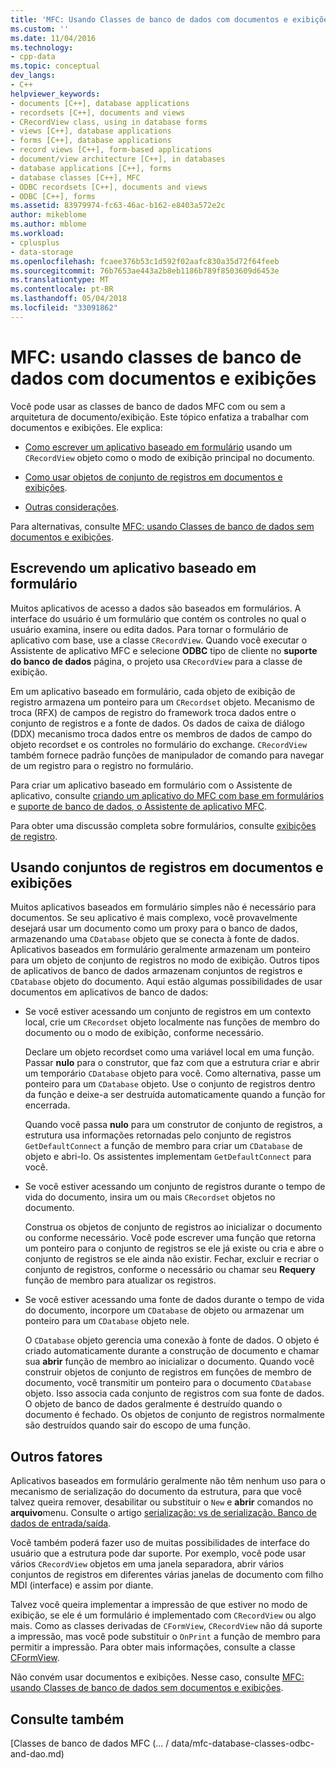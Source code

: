 ```yaml
---
title: 'MFC: Usando Classes de banco de dados com documentos e exibições | Microsoft Docs'
ms.custom: ''
ms.date: 11/04/2016
ms.technology:
- cpp-data
ms.topic: conceptual
dev_langs:
- C++
helpviewer_keywords:
- documents [C++], database applications
- recordsets [C++], documents and views
- CRecordView class, using in database forms
- views [C++], database applications
- forms [C++], database applications
- record views [C++], form-based applications
- document/view architecture [C++], in databases
- database applications [C++], forms
- database classes [C++], MFC
- ODBC recordsets [C++], documents and views
- ODBC [C++], forms
ms.assetid: 83979974-fc63-46ac-b162-e8403a572e2c
author: mikeblome
ms.author: mblome
ms.workload:
- cplusplus
- data-storage
ms.openlocfilehash: fcaee376b53c1d592f02aafc830a35d72f64feeb
ms.sourcegitcommit: 76b7653ae443a2b8eb1186b789f8503609d6453e
ms.translationtype: MT
ms.contentlocale: pt-BR
ms.lasthandoff: 05/04/2018
ms.locfileid: "33091862"
---
```

# <a name="mfc-using-database-classes-with-documents-and-views"></a>MFC: usando classes de banco de dados com documentos e exibições
Você pode usar as classes de banco de dados MFC com ou sem a arquitetura de documento/exibição. Este tópico enfatiza a trabalhar com documentos e exibições. Ele explica:  
  
-   [Como escrever um aplicativo baseado em formulário](#_core_writing_a_form.2d.based_application) usando um `CRecordView` objeto como o modo de exibição principal no documento.  
  
-   [Como usar objetos de conjunto de registros em documentos e exibições](#_core_using_recordsets_in_documents_and_views).  
  
-   [Outras considerações](#_core_other_factors).  
  
 Para alternativas, consulte [MFC: usando Classes de banco de dados sem documentos e exibições](../data/mfc-using-database-classes-without-documents-and-views.md).  
  
##  <a name="_core_writing_a_form.2d.based_application"></a> Escrevendo um aplicativo baseado em formulário  
 Muitos aplicativos de acesso a dados são baseados em formulários. A interface do usuário é um formulário que contém os controles no qual o usuário examina, insere ou edita dados. Para tornar o formulário de aplicativo com base, use a classe `CRecordView`. Quando você executar o Assistente de aplicativo MFC e selecione **ODBC** tipo de cliente no **suporte do banco de dados** página, o projeto usa `CRecordView` para a classe de exibição.
  
 Em um aplicativo baseado em formulário, cada objeto de exibição de registro armazena um ponteiro para um `CRecordset` objeto. Mecanismo de troca (RFX) de campos de registro do framework troca dados entre o conjunto de registros e a fonte de dados. Os dados de caixa de diálogo (DDX) mecanismo troca dados entre os membros de dados de campo do objeto recordset e os controles no formulário do exchange. `CRecordView` também fornece padrão funções de manipulador de comando para navegar de um registro para o registro no formulário.  
  
 Para criar um aplicativo baseado em formulário com o Assistente de aplicativo, consulte [criando um aplicativo do MFC com base em formulários](../mfc/reference/creating-a-forms-based-mfc-application.md) e [suporte de banco de dados, o Assistente de aplicativo MFC](../mfc/reference/database-support-mfc-application-wizard.md).  
  
 Para obter uma discussão completa sobre formulários, consulte [exibições de registro](../data/record-views-mfc-data-access.md).  
  
##  <a name="_core_using_recordsets_in_documents_and_views"></a> Usando conjuntos de registros em documentos e exibições  
 Muitos aplicativos baseados em formulário simples não é necessário para documentos. Se seu aplicativo é mais complexo, você provavelmente desejará usar um documento como um proxy para o banco de dados, armazenando uma `CDatabase` objeto que se conecta à fonte de dados. Aplicativos baseados em formulário geralmente armazenam um ponteiro para um objeto de conjunto de registros no modo de exibição. Outros tipos de aplicativos de banco de dados armazenam conjuntos de registros e `CDatabase` objeto do documento. Aqui estão algumas possibilidades de usar documentos em aplicativos de banco de dados:  
  
-   Se você estiver acessando um conjunto de registros em um contexto local, crie um `CRecordset` objeto localmente nas funções de membro do documento ou o modo de exibição, conforme necessário.  
  
     Declare um objeto recordset como uma variável local em uma função. Passar **nulo** para o construtor, que faz com que a estrutura criar e abrir um temporário `CDatabase` objeto para você. Como alternativa, passe um ponteiro para um `CDatabase` objeto. Use o conjunto de registros dentro da função e deixe-a ser destruída automaticamente quando a função for encerrada.  
  
     Quando você passa **nulo** para um construtor de conjunto de registros, a estrutura usa informações retornadas pelo conjunto de registros `GetDefaultConnect` a função de membro para criar um `CDatabase` de objeto e abri-lo. Os assistentes implementam `GetDefaultConnect` para você.  
  
-   Se você estiver acessando um conjunto de registros durante o tempo de vida do documento, insira um ou mais `CRecordset` objetos no documento.  
  
     Construa os objetos de conjunto de registros ao inicializar o documento ou conforme necessário. Você pode escrever uma função que retorna um ponteiro para o conjunto de registros se ele já existe ou cria e abre o conjunto de registros se ele ainda não existir. Fechar, excluir e recriar o conjunto de registros, conforme o necessário ou chamar seu **Requery** função de membro para atualizar os registros.  
  
-   Se você estiver acessando uma fonte de dados durante o tempo de vida do documento, incorpore um `CDatabase` de objeto ou armazenar um ponteiro para um `CDatabase` objeto nele.  
  
     O `CDatabase` objeto gerencia uma conexão à fonte de dados. O objeto é criado automaticamente durante a construção de documento e chamar sua **abrir** função de membro ao inicializar o documento. Quando você construir objetos de conjunto de registros em funções de membro de documento, você transmitir um ponteiro para o documento `CDatabase` objeto. Isso associa cada conjunto de registros com sua fonte de dados. O objeto de banco de dados geralmente é destruído quando o documento é fechado. Os objetos de conjunto de registros normalmente são destruídos quando sair do escopo de uma função.  
  
##  <a name="_core_other_factors"></a> Outros fatores  
 Aplicativos baseados em formulário geralmente não têm nenhum uso para o mecanismo de serialização do documento da estrutura, para que você talvez queira remover, desabilitar ou substituir o `New` e **abrir** comandos no **arquivo**menu. Consulte o artigo [serialização: vs de serialização. Banco de dados de entrada/saída](../mfc/serialization-serialization-vs-database-input-output.md).  
  
 Você também poderá fazer uso de muitas possibilidades de interface do usuário que a estrutura pode dar suporte. Por exemplo, você pode usar vários `CRecordView` objetos em uma janela separadora, abrir vários conjuntos de registros em diferentes várias janelas de documento com filho MDI (interface) e assim por diante.  
  
 Talvez você queira implementar a impressão de que estiver no modo de exibição, se ele é um formulário é implementado com `CRecordView` ou algo mais. Como as classes derivadas de `CFormView`, `CRecordView` não dá suporte a impressão, mas você pode substituir o `OnPrint` a função de membro para permitir a impressão. Para obter mais informações, consulte a classe [CFormView](../mfc/reference/cformview-class.md).  
  
 Não convém usar documentos e exibições. Nesse caso, consulte [MFC: usando Classes de banco de dados sem documentos e exibições](../data/mfc-using-database-classes-without-documents-and-views.md).  
  
## <a name="see-also"></a>Consulte também  
 [Classes de banco de dados MFC (... / data/mfc-database-classes-odbc-and-dao.md)